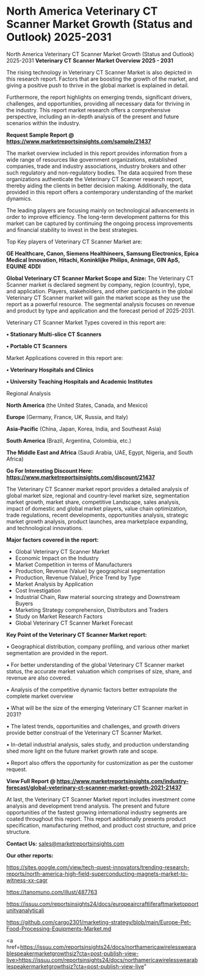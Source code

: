 # North America Veterinary CT Scanner Market Growth (Status and Outlook) 2025-2031
North America Veterinary CT Scanner Market Growth (Status and Outlook) 2025-2031
<Strong> Veterinary CT Scanner Market Overview 2025 - 2031</strong>

The rising technology in Veterinary CT Scanner Market is also depicted in this research report. Factors that are boosting the growth of the market, and giving a positive push to thrive in the global market is explained in detail.

Furthermore, the report highlights on emerging trends, significant drivers, challenges, and opportunities, providing all necessary data for thriving in the industry. This report market research offers a comprehensive perspective, including an in-depth analysis of the present and future scenarios within the industry.

<strong>Request Sample Report @ <a href=https://www.marketreportsinsights.com/sample/21437>https://www.marketreportsinsights.com/sample/21437</a></strong>

The market overview included in this report provides information from a wide range of resources like government organizations, established companies, trade and industry associations, industry brokers and other such regulatory and non-regulatory bodies. The data acquired from these organizations authenticate the Veterinary CT Scanner research report, thereby aiding the clients in better decision making. Additionally, the data provided in this report offers a contemporary understanding of the market dynamics.

The leading players are focusing mainly on technological advancements in order to improve efficiency. The long-term development patterns for this market can be captured by continuing the ongoing process improvements and financial stability to invest in the best strategies.

Top Key players of Veterinary CT Scanner Market are:

<strong>GE Healthcare, Canon, Siemens Healthineers, Samsung Electronics, Epica Medical Innovation, Hitachi, Koninklijke Philips, Animage, GIN ApS, EQUINE 4DDI</strong>

<strong><b>Global Veterinary CT Scanner Market Scope and Size:</b></strong>
The Veterinary CT Scanner market is declared segment by company, region (country), type, and application. Players, stakeholders, and other participants in the global Veterinary CT Scanner market will gain the market scope as they use the report as a powerful resource. The segmental analysis focuses on revenue and product by type and application and the forecast period of 2025-2031.

Veterinary CT Scanner Market Types covered in this report are:

<strong>• Stationary Multi-slice CT Scanners

• Portable CT Scanners</strong>

Market Applications covered in this report are:

<strong>• Veterinary Hospitals and Clinics

• University Teaching Hospitals and Academic Institutes</strong> 

Regional Analysis

<strong>North America</strong> (the United States, Canada, and Mexico)

<strong>Europe</strong> (Germany, France, UK, Russia, and Italy)

<strong>Asia-Pacific</strong> (China, Japan, Korea, India, and Southeast Asia)

<strong>South America</strong> (Brazil, Argentina, Colombia, etc.)

<strong>The Middle East and Africa</strong> (Saudi Arabia, UAE, Egypt, Nigeria, and South Africa)

<strong>Go For Interesting Discount Here: <a href=https://www.marketreportsinsights.com/discount/21437>https://www.marketreportsinsights.com/discount/21437</a></strong>

The Veterinary CT Scanner market report provides a detailed analysis of global market size, regional and country-level market size, segmentation market growth, market share, competitive Landscape, sales analysis, impact of domestic and global market players, value chain optimization, trade regulations, recent developments, opportunities analysis, strategic market growth analysis, product launches, area marketplace expanding, and technological innovations.

<strong><b>Major factors covered in the report:</b></strong>
<ul>
  <li>Global Veterinary CT Scanner Market </li>
  <li>Economic Impact on the Industry</li>
  <li>Market Competition in terms of Manufacturers</li>
  <li>Production, Revenue (Value) by geographical segmentation</li>
  <li>Production, Revenue (Value), Price Trend by Type</li>
  <li>Market Analysis by Application</li>
  <li>Cost Investigation</li>
  <li>Industrial Chain, Raw material sourcing strategy and Downstream Buyers</li>
  <li>Marketing Strategy comprehension, Distributors and Traders</li>
  <li>Study on Market Research Factors</li>
  <li>Global Veterinary CT Scanner Market Forecast</li>
</ul>

<strong><b>Key Point of the Veterinary CT Scanner Market report:</b></strong>

• Geographical distribution, company profiling, and various other market segmentation are provided in the report.

• For better understanding of the global Veterinary CT Scanner market status, the accurate market valuation which comprises of size, share, and revenue are also covered.

• Analysis of the competitive dynamic factors better extrapolate the complete market overview

• What will be the size of the emerging Veterinary CT Scanner market in 2031?

• The latest trends, opportunities and challenges, and growth drivers provide better construal of the Veterinary CT Scanner Market.

• In-detail industrial analysis, sales study, and production understanding shed more light on the future market growth rate and scope.

• Report also offers the opportunity for customization as per the customer request.

<strong><b>View Full Report @ <a href=https://www.marketreportsinsights.com/industry-forecast/global-veterinary-ct-scanner-market-growth-2021-21437>https://www.marketreportsinsights.com/industry-forecast/global-veterinary-ct-scanner-market-growth-2021-21437</a></b></strong>


At last, the Veterinary CT Scanner Market report includes investment come analysis and development trend analysis. The present and future opportunities of the fastest growing international industry segments are coated throughout this report. This report additionally presents product specification, manufacturing method, and product cost structure, and price structure.

<strong>Contact Us:</strong>
sales@marketreportsinsights.com

<strong>Our other reports:</strong>

<a href=https://sites.google.com/view/tech-quest-innovators/trending-research-reports/north-america-high-field-superconducting-magnets-market-to-witness-xx-cagr>https://sites.google.com/view/tech-quest-innovators/trending-research-reports/north-america-high-field-superconducting-magnets-market-to-witness-xx-cagr</a>

<a href=https://tanomuno.com/illust/487763>https://tanomuno.com/illust/487763</a>

<a href=https://issuu.com/reportsinsights24/docs/europeaircraftliferaftmarketopportunityanalyticali>https://issuu.com/reportsinsights24/docs/europeaircraftliferaftmarketopportunityanalyticali</a>

<a href=https://github.com/cargo2301/marketing-strategy/blob/main/Europe-Pet-Food-Processing-Equipments-Market.md>https://github.com/cargo2301/marketing-strategy/blob/main/Europe-Pet-Food-Processing-Equipments-Market.md</a>

<a href=https://issuu.com/reportsinsights24/docs/northamericawirelesswearablespeakermarketgrowthsiz?cta=post-publish-view-live>https://issuu.com/reportsinsights24/docs/northamericawirelesswearablespeakermarketgrowthsiz?cta=post-publish-view-live</a>"
